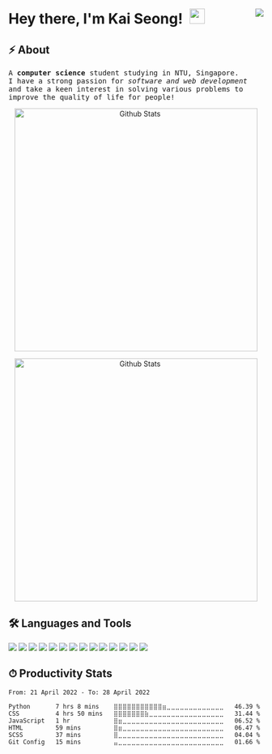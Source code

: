 <h1 align='left'>
  Hey there, I'm Kai Seong! &nbsp;<img width='30px' src="https://media.giphy.com/media/hvRJCLFzcasrR4ia7z/giphy.gif" width="30px">&nbsp; 
</a>&nbsp;&nbsp;
<a href="https://www.linkedin.com/in/kaiseong/"> 
  <img align='right' src="https://img.shields.io/badge/LinkedIn-0077B5?style=for-the-badge&logo=linkedin&logoColor=white" >
</a>&nbsp;&nbsp;  
</h1>

## ⚡ About 
<samp>
<p align='left'>
  A <b>computer science</b> student studying in NTU, Singapore. <br>
  I have a strong passion for <em>software and web development</em> and take a keen interest in solving various problems to improve the quality of life for people!
</p>
</samp>

<p align='center'>
<img width="480px" src="https://github-readme-stats.vercel.app/api?username=RowenTey&show_icons=true&theme=radical&custom_title=Kai Seong's Github Stats" alt="Github Stats"/>
</p>

<p align='center'>
<img width="480px" src="https://github-readme-stats.vercel.app/api/top-langs/?username=RowenTey&layout=compact&hide=Jupyter%20Notebook&theme=radical" alt="Github Stats"/>
</p>

<h2>
 🛠 Languages and Tools
</h2>
<p>
  <img src="https://img.shields.io/badge/-python%20-%2314354C.svg?&style=for-the-badge&logo=python&logoColor=white" >
  <img src="https://img.shields.io/badge/JavaScript-F7DF1E?style=for-the-badge&logo=javascript&logoColor=black" >
  <img src="https://img.shields.io/badge/C-00599C?style=for-the-badge&logo=c&logoColor=white" >
  <img src="https://img.shields.io/badge/html5%20-%23E34F26.svg?&style=for-the-badge&logo=html5&logoColor=white" >   
  <img src="https://img.shields.io/badge/css3%20-%231572B6.svg?&style=for-the-badge&logo=css3&logoColor=white" > 
  <img src="https://img.shields.io/badge/Sass-CC6699?style=for-the-badge&logo=sass&logoColor=white" > 
  <img src="https://img.shields.io/badge/Tailwind_CSS-38B2AC?style=for-the-badge&logo=tailwind-css&logoColor=white" >
  <img src="https://img.shields.io/badge/Angular-DD0031?style=for-the-badge&logo=angular&logoColor=white" >
  <img src="https://img.shields.io/badge/React-20232A?style=for-the-badge&logo=react&logoColor=61DAFB" >
  <img src="https://img.shields.io/badge/Vue.js-35495E?style=for-the-badge&logo=vuedotjs&logoColor=4FC08D" >
  <img src="https://img.shields.io/badge/TypeScript-007ACC?style=for-the-badge&logo=typescript&logoColor=white" >
  <img src="https://img.shields.io/badge/git%20-%23F05033.svg?&style=for-the-badge&logo=git&logoColor=white" >   
  <img src="https://img.shields.io/badge/-VS%20Code-blue?style=for-the-badge&logo=Visual-studio-code&logoColor=white" > 
  <img src="https://img.shields.io/badge/Ubuntu-E95420?style=for-the-badge&logo=ubuntu&logoColor=white" >
</p>

<h2>⏱ Productivity Stats</h2>
<!--START_SECTION:waka-->

```text
From: 21 April 2022 - To: 28 April 2022

Python       7 hrs 8 mins    ⣿⣿⣿⣿⣿⣿⣿⣿⣿⣿⣿⣶⣀⣀⣀⣀⣀⣀⣀⣀⣀⣀⣀⣀⣀   46.39 %
CSS          4 hrs 50 mins   ⣿⣿⣿⣿⣿⣿⣿⣷⣀⣀⣀⣀⣀⣀⣀⣀⣀⣀⣀⣀⣀⣀⣀⣀⣀   31.44 %
JavaScript   1 hr            ⣿⣶⣀⣀⣀⣀⣀⣀⣀⣀⣀⣀⣀⣀⣀⣀⣀⣀⣀⣀⣀⣀⣀⣀⣀   06.52 %
HTML         59 mins         ⣿⣶⣀⣀⣀⣀⣀⣀⣀⣀⣀⣀⣀⣀⣀⣀⣀⣀⣀⣀⣀⣀⣀⣀⣀   06.47 %
SCSS         37 mins         ⣿⣀⣀⣀⣀⣀⣀⣀⣀⣀⣀⣀⣀⣀⣀⣀⣀⣀⣀⣀⣀⣀⣀⣀⣀   04.04 %
Git Config   15 mins         ⣤⣀⣀⣀⣀⣀⣀⣀⣀⣀⣀⣀⣀⣀⣀⣀⣀⣀⣀⣀⣀⣀⣀⣀⣀   01.66 %
```

<!--END_SECTION:waka-->

